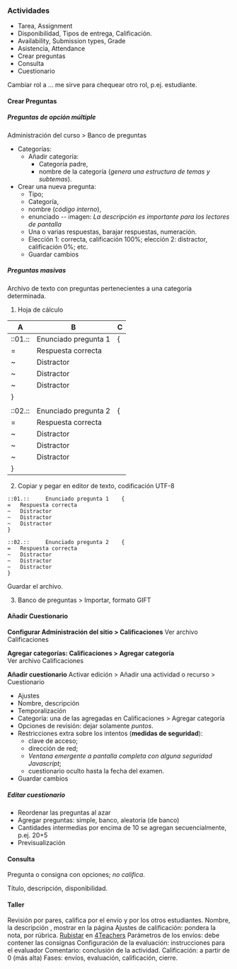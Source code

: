 ### Actividades

* Tarea, Assignment
* Disponibilidad, Tipos de entrega, Calificación.
* Availability, Submission types, Grade
* Asistencia, Attendance
* Crear preguntas
* Consulta
* Cuestionario

Cambiar rol a ... me sirve para chequear otro rol, p.ej. estudiante.

#### Crear Preguntas

##### Preguntas de opción múltiple

Administración del curso > Banco de preguntas

* Categorías: 
	* Añadir categoría: 
		* Categoría padre, 
		* nombre de la categoría (*genera una estructura de temas y subtemas*).
* Crear una nueva pregunta: 
	* Tipo; 
	* Categoría, 
	* nombre (*código interno*), 
	* enunciado -- imagen: *La descripción es importante para los lectores de pantalla*
	* Una o varias respuestas, barajar respuestas, numeración.
	* Elección 1: correcta, calificación 100%; elección 2: distractor, calificación 0%; etc.
	* Guardar cambios

##### Preguntas masivas

Archivo de texto con preguntas pertenecientes a una categoría determinada.

1. Hoja de cálculo

|A|B|C| 
|-|-|-| 
|::01.::|Enunciado pregunta 1|{| 
|=|Respuesta correcta|| 
|~|Distractor|| 
|~|Distractor|| 
|~|Distractor|| 
|}||| 
|||| 
|::02.::|Enunciado pregunta 2|{| 
|=|Respuesta correcta|| 
|~|Distractor|| 
|~|Distractor|| 
|~|Distractor|| 
|}|||

2. Copiar y pegar en editor de texto, codificación UTF-8

```
::01.:: 	Enunciado pregunta 1 	{
= 	Respuesta correcta 	
~ 	Distractor 	
~ 	Distractor 	
~ 	Distractor 	
} 		
		
::02.:: 	Enunciado pregunta 2 	{
= 	Respuesta correcta 	
~ 	Distractor 	
~ 	Distractor 	
~ 	Distractor 	
} 	
```

Guardar el archivo.

3. Banco de preguntas > Importar, formato GIFT

#### Añadir Cuestionario

**Configurar Administración del sitio > Calificaciones** 
Ver archivo Calificaciones

**Agregar categorías: Calificaciones > Agregar categoría**  
Ver archivo Calificaciones

**Añadir cuestionario** 
Activar edición > Añadir una actividad o recurso > Cuestionario

* Ajustes
* Nombre, descripción
* Temporalización
* Categoría: una de las agregadas en Calificaciones > Agregar categoría 
* Opciones de revisión: dejar solamente *puntos*.
* Restricciones extra sobre los intentos (**medidas de seguridad**):
  * clave de acceso;
  * dirección de red;
  * *Ventana emergente a pantalla completa con alguna seguridad Javascript*;
  * cuestionario oculto hasta la fecha del examen.
* Guardar cambios

##### Editar cuestionario

* Reordenar las preguntas al azar
* Agregar preguntas: simple, banco, aleatoria (de banco)
* Cantidades intermedias por encima de 10 se agregan secuencialmente, p.ej. 20+5
* Previsualización

#### Consulta 

Pregunta o consigna con opciones; *no califica*.

Título, descripción, disponibilidad.

#### Taller

Revisión por pares, califica por el envío y por los otros estudiantes. 
Nombre, la descripción , mostrar en la página 
Ajustes de calificación: pondera la nota, por rúbrica. 
[Rubistar](http://rubistar.4teachers.org/index.php?&skin=es&lang=es&) en [4Teachers](http://www.4teachers.org/tools/?lang=EN)
Parámetros de los envíos: debe contener las consignas
Configuración de la evaluación: instrucciones para el evaluador
Comentario: conclusión de la actividad.
Calificación: a partir de 0 (más alta)
Fases: envíos, evaluación, calificación, cierre.
